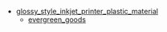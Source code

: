 * [glossy_style_inkjet_printer_plastic_material](glossy_style_inkjet_printer_plastic_material)
  * [evergreen_goods](glossy_style_inkjet_printer_plastic_material/evergreen_goods)
